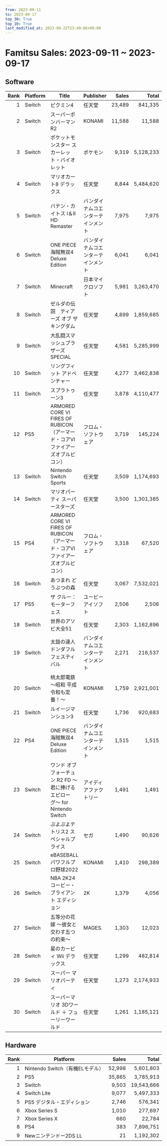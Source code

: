 ```yaml
---
from: 2023-09-11
to: 2023-09-17
top_30: True
top_10: True
last_modified_at: 2023-09-22T23:49:06+09:00
---
```

# Famitsu Sales: 2023-09-11 ~ 2023-09-17
## Software
| Rank | Platform | Title | Publisher | Sales | Total | Rate | New |
| -: | -- | -- | -- | -: | -: | -: | -- |
| 1 | Switch | ピクミン4 | 任天堂 | 23,489 | 841,335 | 20% |  |
| 2 | Switch | スーパーボンバーマン R2 | KONAMI | 11,588 | 11,588 | 80% | **New** |
| 3 | Switch | ポケットモンスター スカーレット・バイオレット | ポケモン | 9,319 | 5,128,233 | 20% |  |
| 4 | Switch | マリオカート8 デラックス | 任天堂 | 8,844 | 5,484,620 | 20% |  |
| 5 | Switch | バテン・カイトス I＆II HD Remaster | バンダイナムコエンターテインメント | 7,975 | 7,975 | 40% | **New** |
| 6 | Switch | ONE PIECE 海賊無双4 Deluxe Edition | バンダイナムコエンターテインメント | 6,041 | 6,041 | 60% | **New** |
| 7 | Switch | Minecraft | 日本マイクロソフト | 5,981 | 3,263,470 | 20% |  |
| 8 | Switch | ゼルダの伝説　ティアーズ オブ ザ キングダム | 任天堂 | 4,899 | 1,859,685 | 20% |  |
| 9 | Switch | 大乱闘スマッシュブラザーズ SPECIAL | 任天堂 | 4,581 | 5,285,999 | 20% |  |
| 10 | Switch | リングフィット アドベンチャー | 任天堂 | 4,277 | 3,462,838 | 20% |  |
| 11 | Switch | スプラトゥーン3 | 任天堂 | 3,878 | 4,110,477 | 20% |  |
| 12 | PS5 | ARMORED CORE VI FIRES OF RUBICON（アーマード・コアVI　ファイアーズオブルビコン） | フロム・ソフトウェア | 3,719 | 145,224 | 20% |  |
| 13 | Switch | Nintendo Switch Sports | 任天堂 | 3,509 | 1,174,693 | 20% |  |
| 14 | Switch | マリオパーティ スーパースターズ | 任天堂 | 3,500 | 1,301,385 | 20% |  |
| 15 | PS4 | ARMORED CORE VI FIRES OF RUBICON（アーマード・コアVI　ファイアーズオブルビコン） | フロム・ソフトウェア | 3,318 | 67,520 | 20% |  |
| 16 | Switch | あつまれ どうぶつの森 | 任天堂 | 3,067 | 7,532,021 | 20% |  |
| 17 | PS5 | ザ クルー：モーターフェス | ユービーアイソフト | 2,506 | 2,506 | 80% | **New** |
| 18 | Switch | 世界のアソビ大全51 | 任天堂 | 2,303 | 1,162,896 | 20% |  |
| 19 | Switch | 太鼓の達人 ドンダフルフェスティバル | バンダイナムコエンターテインメント | 2,271 | 216,537 | 20% |  |
| 20 | Switch | 桃太郎電鉄 〜昭和 平成 令和も定番！〜 | KONAMI | 1,759 | 2,921,001 | 20% |  |
| 21 | Switch | ルイージマンション3 | 任天堂 | 1,736 | 920,683 | 20% |  |
| 22 | PS4 | ONE PIECE 海賊無双4 Deluxe Edition | バンダイナムコエンターテインメント | 1,515 | 1,515 | 80% | **New** |
| 23 | Switch | ワンド オブ フォーチュン R2 FD 〜君に捧げるエピローグ〜 for Nintendo Switch | アイディアファクトリー | 1,491 | 1,491 | 40% | **New** |
| 24 | Switch | ぷよぷよテトリス2 スペシャルプライス | セガ | 1,490 | 90,626 | 20% |  |
| 25 | Switch | eBASEBALLパワフルプロ野球2022 | KONAMI | 1,410 | 298,389 | 20% |  |
| 26 | Switch | NBA 2K24 コービー・ブライアント エディション | 2K | 1,379 | 4,056 | 60% |  |
| 27 | Switch | 五等分の花嫁 〜彼女と交わす五つの約束〜 | MAGES. | 1,303 | 12,023 | 40% |  |
| 28 | Switch | 星のカービィ Wii デラックス | 任天堂 | 1,299 | 482,814 | 20% |  |
| 29 | Switch | スーパー マリオパーティ | 任天堂 | 1,273 | 2,174,933 | 20% |  |
| 30 | Switch | スーパーマリオ 3Dワールド ＋ フューリーワールド | 任天堂 | 1,261 | 1,185,121 | 20% |  |

## Hardware
| Rank | Platform | Sales | Total |
| -: | -- | -: | -: |
| 1 | Nintendo Switch（有機ELモデル） | 52,998 | 5,601,803 |
| 2 | PS5 | 35,865 | 3,785,913 |
| 3 | Switch | 9,503 | 19,543,666 |
| 4 | Switch Lite | 9,077 | 5,497,333 |
| 5 | PS5 デジタル・エディション | 2,746 | 576,341 |
| 6 | Xbox Series S | 1,010 | 277,697 |
| 7 | Xbox Series X | 660 | 22,784 |
| 8 | PS4 | 383 | 7,896,751 |
| 9 | Newニンテンドー2DS LL | 21 | 1,192,302 |
